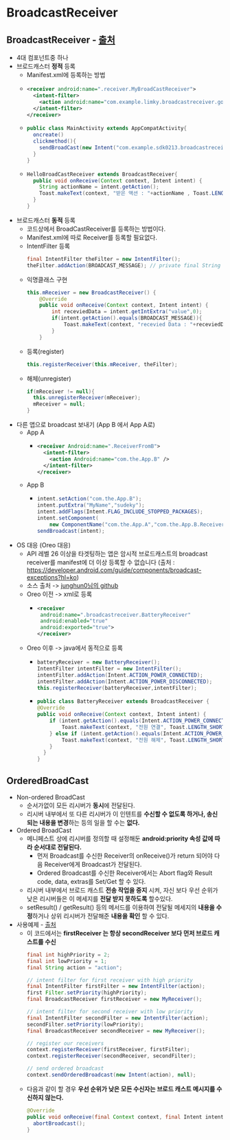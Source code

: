 BroadcastReceiver
===

BroadcastReceiver - [출처](https://limkydev.tistory.com/49)
---
* 4대 컴포넌트중 하나
* 브로드캐스터 **정적** 등록
  * Manifest.xml에 등록하는 방법
  * ```xml
    <receiver android:name=".receiver.MyBroadCastReceiver">
      <intent-filter>
        <action android:name="com.example.limky.broadcastreceiver.gogo"></action>
      </intent-filter>
    </receiver>
    ```
  * ```java
    public class MainActivity extends AppCompatActivity{
      oncreate()
      clickmethod(){
        sendBroadCast(new Intent("com.example.sdk0213.broadcastreceiver"));
      }
    }
    ```
  * ```java
    HelloBroadCastReceiver extends BroadcastReceiver{
      public void onReceive(Context context, Intent intent) {
        String actionName = intent.getAction();
        Toast.makeText(context, "받은 액션 : "+actionName , Toast.LENGTH_SHORT).show();
      }
    }
* 브로드캐스터 **동적** 등록
  * 코드상에서 BroadCastReceiver를 등록하는 방법이다.
  * Manifest.xml에 따로 Receiver를 등록할 필요없다.
  * IntentFilter 등록
    ```java
    final IntentFilter theFilter = new IntentFilter();
    theFilter.addAction(BROADCAST_MESSAGE); // private final String BROADCAST_MESSAGE = "com.example.limky.broadcastreceiver.gogo"; 
    ```
  * 익명클래스 구현
    ```java
    this.mReceiver = new BroadcastReceiver() {
        @Override
        public void onReceive(Context context, Intent intent) {
            int receviedData = intent.getIntExtra("value",0);
            if(intent.getAction().equals(BROADCAST_MESSAGE)){
                Toast.makeText(context, "recevied Data : "+receviedData, Toast.LENGTH_SHORT).show();
            }
        }
    ```
  * 등록(register)
    ```java
    this.registerReceiver(this.mReceiver, theFilter);
    ```
  * 해체(unregister)
    ```java
    if(mReceiver != null){
      this.unregisterReceiver(mReceiver);
      mReceiver = null;
    }
    ```
* 다른 앱으로 broadcast 보내기 (App B 에서 App A로)
  * App A
    * ```xml
      <receiver Android:name=".ReceiverFromB">
        <intent-filter>
          <action Android:name="com.the.App.B" />
        </intent-filter>
      </receiver>
  * App B
    * ```java
      intent.setAction("com.the.App.B");
      intent.putExtra("MyName","sudeky");
      intent.addFlags(Intent.FLAG_INCLUDE_STOPPED_PACKAGES);
      intent.setComponent(  
          new ComponentName("com.the.App.A","com.the.App.B.ReceiverFromB"));  
      sendBroadcast(intent);
    
* OS 대응 (Oreo 대응)
  * API 레벨 26 이상을 타겟팅하는 앱은 암시적 브로드캐스트의 broadcast receiver를 manifest에 더 이상 등록할 수 없습니다 (출처 : https://developer.android.com/guide/components/broadcast-exceptions?hl=ko)
  * 소스 출처 -> [junghun0님의 github](https://junghun0.github.io/2019/05/21/android-broadcastreceiver/)
  * Oreo 이전 -> xml로 등록
    * ```xml
      <receiver
       android:name=".broadcastreceiver.BatteryReceiver"
       android:enabled="true"
       android:exported="true">
      </receiver>
  * Oreo 이후 -> java에서 동적으로 등록
    * ```java
      batteryReceiver = new BatteryReceiver();
      IntentFilter intentFilter = new IntentFilter();
      intentFilter.addAction(Intent.ACTION_POWER_CONNECTED);
      intentFilter.addAction(Intent.ACTION_POWER_DISCONNECTED);
      this.registerReceiver(batteryReceiver,intentFilter);
    * ```java
      public class BatteryReceiver extends BroadcastReceiver {
      @Override
      public void onReceive(Context context, Intent intent) {
          if (intent.getAction().equals(Intent.ACTION_POWER_CONNECTED)){
              Toast.makeText(context, "전원 연결", Toast.LENGTH_SHORT).show();
          } else if (intent.getAction().equals(Intent.ACTION_POWER_DISCONNECTED)){
              Toast.makeText(context, "전원 해제", Toast.LENGTH_SHORT).show();
          }
        }
      }
  
    
OrderedBroadCast
---
* Non-ordered BroadCast
  * 순서가없이 모든 리시버가 **동시**에 전달된다.
  * 리시버 내부에서 또 다른 리시버가 이 인텐트를 **수신할 수 없도록 하거나, 송신되는 내용을 변경**하는 등의 일을 할 수는 **없다.**
* Ordered BroadCast
  * 메니페스트 상에 리시버를 정의할 때 설정해둔 **android:priority 속성 값에 따라 순서대로 전달된다.**
    * 먼저 Broadcast를 수신한 Receiver의 onReceive()가 return 되어야 다음 Receiver에게 Broadcast가 전달된다.
    * Ordered Broadcast를 수신한 Receiver에서는 Abort flag와 Result code, data, extras를 Set/Get 할 수 있다.
  * 리시버 내부에서 브로드 캐스트 **전송 작업을 중지** 시켜, 자신 보다 우선 순위가 낮은 리시버들은 이 메세지를 **전달 받지 못하도록** 할수있다.
  * setResult() / getResult() 등의 메서드를 이용하여 전달될 메세지의 **내용을 수정**하거나 상위 리시버가 전달해준 **내용을 확인** 할 수 있다.
* 사용예제 - [출처](https://riptutorial.com/ko/android/example/29994/%EC%88%9C%EC%84%9C%EA%B0%80-%EC%A7%80%EC%A0%95%EB%90%9C-%EB%B8%8C%EB%A1%9C%EB%93%9C-%EC%BA%90%EC%8A%A4%ED%8A%B8-%EC%82%AC%EC%9A%A9)
  * 이 코드에서는 **firstReceiver 는 항상 secondReceiver 보다 먼저 브로드 캐스트를 수신**
    ```java
    final int highPriority = 2;
    final int lowPriority = 1;
    final String action = "action";

    // intent filter for first receiver with high priority
    final IntentFilter firstFilter = new IntentFilter(action);
    first Filter.setPriority(highPriority);
    final BroadcastReceiver firstReceiver = new MyReceiver();

    // intent filter for second receiver with low priority
    final IntentFilter secondFilter = new IntentFilter(action);
    secondFilter.setPriority(lowPriority);
    final BroadcastReceiver secondReceiver = new MyReceiver();

    // register our receivers
    context.registerReceiver(firstReceiver, firstFilter);
    context.registerReceiver(secondReceiver, secondFilter);

    // send ordered broadcast
    context.sendOrderedBroadcast(new Intent(action), null);
    ```
  * 다음과 같이 할 경우 **우선 순위가 낮은 모든 수신자는 브로드 캐스트 메시지를 수신하지 않는다.**
    ```java
    @Override
    public void onReceive(final Context context, final Intent intent) {
      abortBroadcast();
    }
    ```



